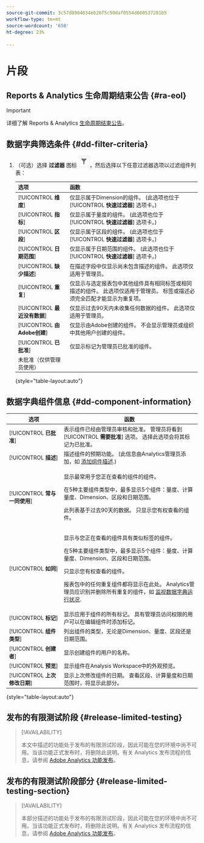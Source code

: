 ```yaml
---
source-git-commit: 3c57d8984634e626f5c50daf0554d660537281b5
workflow-type: tm+mt
source-wordcount: '650'
ht-degree: 23%

---
```

# 片段

## Reports &amp; Analytics 生命周期结束公告 {#ra-eol}

>[!IMPORTANT]
>
>详细了解 Reports &amp; Analytics [生命周期结束公告](https://express.adobe.com/page/6WnF8JK6IRDhf/)。

## 数据字典筛选条件 {#dd-filter-criteria}

1. （可选）选择 **过滤器** 图标 ![“数据字典过滤器”图标](/help/analyze/analysis-workspace/components/data-dictionary/assets/data-dictionary-filter-icon.png)，然后选择以下任意过滤器选项以过滤组件列表：

   | 选项 | 函数 |
   |---------|----------|
   | [!UICONTROL **维度**] | 仅显示属于Dimension的组件。 (此选项也位于 [!UICONTROL **快速过滤器**] 选项卡。) |
   | [!UICONTROL **指标**] | 仅显示属于量度的组件。 (此选项也位于 [!UICONTROL **快速过滤器**] 选项卡。) |
   | [!UICONTROL **区段**] | 仅显示属于区段的组件。 (此选项也位于 [!UICONTROL **快速过滤器**] 选项卡。) <!--this is Filters in CJA--> |
   | [!UICONTROL **日期范围**] | 仅显示属于日期范围的组件。 (此选项也位于 [!UICONTROL **快速过滤器**] 选项卡。) |
   | [!UICONTROL **缺少描述**] | 在描述字段中仅显示尚未包含描述的组件。 此选项仅适用于管理员。 |
   | [!UICONTROL **重复**] | 仅显示与选定报表包中其他组件具有相同标签或相同描述的组件。 此选项仅适用于管理员。 标签或描述必须完全匹配才能显示为重复项。 |
   | [!UICONTROL **最近没有数据**] | 仅显示过去90天内未收集任何数据的组件。 此选项仅适用于管理员。 |
   | [!UICONTROL **由Adobe创建**] | 仅显示由Adobe创建的组件。 不会显示管理员或组织中其他用户创建的组件。 |
   | [!UICONTROL **已批准**] | 仅显示标记为管理员已批准的组件。 |
   | 未批准（仅供管理员使用） | <!--this is in the requirements doc, but I don't see this in the UI--> |

   {style=&quot;table-layout:auto&quot;}

## 数据字典组件信息 {#dd-component-information}

| 选项 | 函数 |
|---------|----------|
| [!UICONTROL **已批准**] | 表示组件已经由管理员审核和批准。 管理员将看到 [!UICONTROL **需要批准**] 选项。 选择此选项会将其标记为已批准。 |
| [!UICONTROL **描述**] | 描述组件的预期功能。 (此信息由Analytics管理员添加，如 [添加组件描述](/help/analyze/analysis-workspace/components/add-component-descriptions.md).) |
| [!UICONTROL **常与 一同使用**] | <p>显示最常用于您正在查看的组件的组件。</p><p>在5种主要组件类型中，最多显示5个组件：量度、计算量度、Dimension、区段和日期范围。</p><p>此列表基于过去90天的数据。 只显示您有权查看的组件。 <!--Add info about how users with administrator access can control these after the feature is available. How?--></p> |
| [!UICONTROL **如同**] | <p>显示与您正在查看的组件具有类似标签的组件。</p><p>在5种主要组件类型中，最多显示5个组件：量度、计算量度、Dimension、区段和日期范围。</p><p>只显示您有权查看的组件。</p><p>报表包中的任何重复组件都将显示在此处。 Analytics管理员应识别并删除所有重复的组件，如 [监视数据字典运行状况](/help/analyze/analysis-workspace/components/data-dictionary/monitor-data-dictionary-health.md). <!--Add info about how users with administrator access can control these after the feature is available. How?--></p> |
| [!UICONTROL **标记**] | 显示应用于组件的所有标记。 具有管理员访问权限的用户可以在编辑组件时添加标记。 |
| [!UICONTROL **组件类型**] | 列出组件的类型，无论是Dimension、量度、区段还是日期范围。 |
| [!UICONTROL **创建者**] | 显示创建组件的用户的名称。 |
| [!UICONTROL **预览**] | 显示组件在Analysis Workspace中的外观预览。 |
| [!UICONTROL **上次修改日期**] | 显示上次修改组件的日期。 查看区段、计算量度和日期范围时，将显示此部分。 <!--for CJA, it is displayed for all components--> |

{style=&quot;table-layout:auto&quot;}

## 发布的有限测试阶段 {#release-limited-testing}

>[!AVAILABILITY]
>
>本文中描述的功能处于发布的有限测试阶段，因此可能在您的环境中尚不可用。当该功能正式发布时，将删除此说明。有关 Analytics 发布流程的信息，请参阅 [Adobe Analytics 功能发布](/help/release-notes/releases.md)。

## 发布的有限测试阶段部分 {#release-limited-testing-section}

>[!AVAILABILITY]
>
>本部分描述的功能处于发布的有限测试阶段，因此可能在您的环境中尚不可用。当该功能正式发布时，将删除此说明。有关 Analytics 发布流程的信息，请参阅 [Adobe Analytics 功能发布](/help/release-notes/releases.md)。

